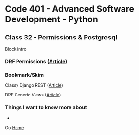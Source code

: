 # Code 401 - Advanced Software Development - Python

## Class 32 - Permissions & Postgresql

Block intro

<!-- > An investment in knowledge pays the best interest. –  Benjamin Franklin -->


### DRF Permissions ([Article](https://www.django-rest-framework.org/api-guide/permissions/))



### Bookmark/Skim

Classy Django REST ([Article](https://www.cdrf.co/))

DRF Generic Views ([Article](https://www.django-rest-framework.org/api-guide/generic-views/))

### Things I want to know more about

* 

Go [Home](index.md)